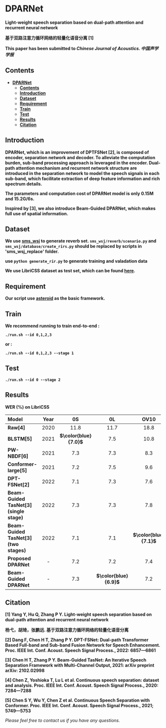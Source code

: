 # DPARNet
**Light-weight speech separation based on dual-path attention and recurrent neural network**

**基于双路注意力循环网络的轻量化语音分离 [1]**

**This paper has been submitted to *Chinese Journal of Acoustics. 中国声学学报*** 

## Contents 
* **[DPARNet](#dparnet)**
  * **[Contents](#contents)**
  * **[Introduction](#introduction)**
  * **[Dataset](#dataset)**
  * **[Requirement](#requirement)**
  * **[Train](#train)**
  * **[Test](#test)**
  * **[Results](#results)**
  * **[Citation](#citation)**

## Introduction
**DPARNet, which is an improvement of DPTFSNet [2], is composed of encoder, separation network and decoder. To alleviate the computation burden, sub-band processing approach is leveraged in the encoder. Dual-path attention mechanism and recurrent network structure are introduced in the separation network to model the speech signals in each sub-band, which facilitate extraction of deep feature information and rich spectrum details.**

**The parameters and computation cost of DPARNet model is only 0.15M and 15.2G/6s.**

**Inspired by [3], we also introduce Beam-Guided DPARNet, which makes full use of spatial information.**

## Dataset
**We use [sms_wsj][sms_wsj] to generate reverb set. ```sms_wsj/reverb/scenario.py``` and ```sms_wsj/database/create_rirs.py``` should be replaced by scripts in 'sms_wsj_replace' folder.**

**use ```python generate_rir.py``` to generate training and valadation data**

**We use LibriCSS dataset as test set, which can be found [here][libricss].**

## Requirement
**Our script use [asteroid][asteroid] as the basic framework.**

## Train
**We recommend running to train end-to-end :**

**```./run.sh --id 0,1,2,3```**

**or :**

**```./run.sh --id 0,1,2,3 --stage 1```**

## Test
**```./run.sh --id 0 --stage 2```** 

## Results
**WER (%) on LibriCSS**

|**Model**|**Year**|**0S**|**0L**|**OV10**|**OV20**|**OV30**|**OV40**|
| :-----| :----: | :----: | :----: | :----: | :----: | :----: | :----: |
|**Raw[4]**|2020|11.8|11.7|18.8|27.2|35.6|43.3|
|**BLSTM[5]**|2021|**$\color{blue}{7.0}$**|7.5|10.8|13.4|16.5|18.8|12.3|
|**PW-NBDF[6]**| 2021 |7.3 |7.3| 8.3 |10.6 |13.4 |15.8|
|**Conformer-large[5]**|2021|7.2|7.5|9.6|11.3|13.7|15.1|
|**DPT-FSNet[2]**| 2022 |7.1| 7.3 |7.6| 8.9| 10.8| 11.3|
|**Beam-Guided TasNet[3] (single stage)**| 2022| 7.3 |7.3 |7.8 |8.9 |10.6| 11.1 |
|**Beam-Guided TasNet[3] (two stages)**|2022| 7.1 |7.1 |**$\color{blue}{7.1}$** |8.0| 9.2| 9.7 |
|**Proposed DPARNet** |- |7.2| 7.2| 7.4 |8.6 |10.3| 10.9|
|**Beam-Guided DPARNet**| -| 7.3 |**$\color{blue}{6.9}$** |7.2| **$\color{blue}{7.7}$** |**$\color{blue}{9.0}$**|**$\color{blue}{9.4}$**|


## Citation
**[1] Yang Y, Hu Q, Zhang P Y. Light-weight speech separation based on dual-path attention and recurrent neural network** 

**杨弋，胡琦，张鹏远. 基于双路注意力循环网络的轻量化语音分离**

**[2] Dang F, Chen H T, Zhang P Y. DPT-FSNet: Dual-path Transformer Based Full-band and Sub-band Fusion Network for Speech Enhancement. Proc. IEEE
Int. Conf. Acoust. Speech Signal Process., 2022: 6857—6861**

**[3] Chen H T, Zhang P Y. Beam-Guided TasNet: An Iterative Speech Separation Framework with Multi-Channel Output, 2021: arXiv preprint arXiv:
2102.02998**

**[4] Chen Z, Yoshioka T, Lu L et al. Continuous speech separation: dataset and analysis. Proc. IEEE Int. Conf. Acoust. Speech Signal Process., 2020:
7284—7288**

**[5] Chen S Y, Wu Y, Chen Z et al. Continuous Speech Separation with Conformer. Proc. IEEE Int. Conf. Acoust. Speech Signal Process., 2021; 5749—5753**

*Please feel free to contact us if you have any questions.*

[libricss]: https://github.com/chenzhuo1011/libri_css
[asteroid]: https://github.com/asteroid-team/asteroid
[sms_wsj]: https://github.com/fgnt/sms_wsj


